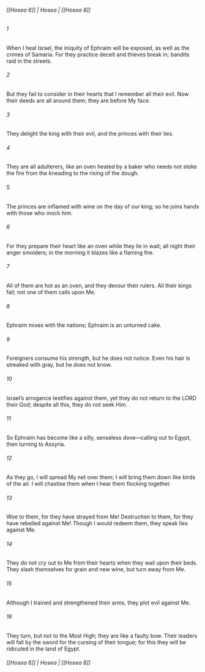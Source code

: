 ###### [[Hosea 6]] | Hosea | [[Hosea 8]]

###### 1
When I heal Israel, the iniquity of Ephraim will be exposed, as well as the crimes of Samaria. For they practice deceit and thieves break in; bandits raid in the streets.
###### 2
But they fail to consider in their hearts that I remember all their evil. Now their deeds are all around them; they are before My face.
###### 3
They delight the king with their evil, and the princes with their lies.
###### 4
They are all adulterers, like an oven heated by a baker who needs not stoke the fire from the kneading to the rising of the dough.
###### 5
The princes are inflamed with wine on the day of our king; so he joins hands with those who mock him.
###### 6
For they prepare their heart like an oven while they lie in wait; all night their anger smolders; in the morning it blazes like a flaming fire.
###### 7
All of them are hot as an oven, and they devour their rulers. All their kings fall; not one of them calls upon Me.
###### 8
Ephraim mixes with the nations; Ephraim is an unturned cake.
###### 9
Foreigners consume his strength, but he does not notice. Even his hair is streaked with gray, but he does not know.
###### 10
Israel’s arrogance testifies against them, yet they do not return to the LORD their God; despite all this, they do not seek Him.
###### 11
So Ephraim has become like a silly, senseless dove—calling out to Egypt, then turning to Assyria.
###### 12
As they go, I will spread My net over them; I will bring them down like birds of the air. I will chastise them when I hear them flocking together.
###### 13
Woe to them, for they have strayed from Me! Destruction to them, for they have rebelled against Me! Though I would redeem them, they speak lies against Me.
###### 14
They do not cry out to Me from their hearts when they wail upon their beds. They slash themselves for grain and new wine, but turn away from Me.
###### 15
Although I trained and strengthened their arms, they plot evil against Me.
###### 16
They turn, but not to the Most High; they are like a faulty bow. Their leaders will fall by the sword for the cursing of their tongue; for this they will be ridiculed in the land of Egypt.

###### [[Hosea 6]] | Hosea | [[Hosea 8]]
